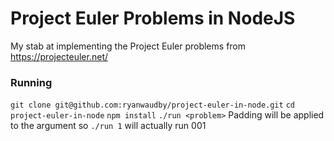# Project Euler Problems in NodeJS

My stab at implementing the Project Euler problems from
https://projecteuler.net/

### Running
`git clone git@github.com:ryanwaudby/project-euler-in-node.git`
`cd project-euler-in-node`
`npm install`
`./run <problem>`
Padding will be applied to the argument so `./run 1` will actually run 001
